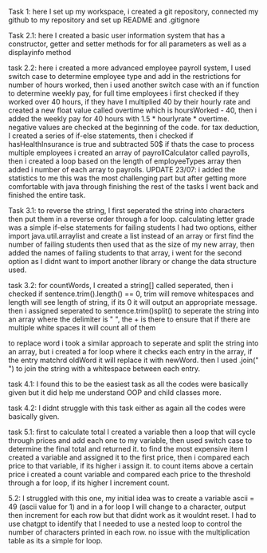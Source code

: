 Task 1: 
here I set up my workspace, i created a git repository, connected my github to my repository and set up README and .gitignore

Task 2.1:
here I created a basic user information system that has a constructor, getter and setter methods for for all parameters as well as a displayinfo method

task 2.2:
here i created a more advanced employee payroll system, I used switch case to determine employee type and add in the restrictions for number of hours worked, then i used another switch case with an if function to determine weekly pay, for full time employees i first checked if they worked over 40 hours, if they have I multiplied 40 by their hourly rate and created a new float value called overtime which is hoursWorked - 40, then i added the weekly pay for 40 hours with 1.5 * hourlyrate * overtime.
negative values are checked at the beginning of the code.
for tax deduction, I created a series of if-else statements, then i checked if hasHealthInsurance is true and subtracted 50$ if thats the case
to process multiple employees i created an array of payrollCalculator called payrolls, then i created a loop based on the length of employeeTypes array then added i number of each array to payrolls. UPDATE 23/07: i added the statistics to me this was the most challenging part but after getting more comfortable with java through finishing the rest of the tasks I went back and finished the entire task.

Task 3.1:
to reverse the string, I first seperated the string into characters then put them in a reverse order through a for loop.
calculating letter grade was a simple if-else statements
for failing students I had two options, either import java.util.arraylist and create a list instead of an array or first find the number of failing students then used that as the size of my new array, then added the names of failing students to that array, i went for the second option as I didnt want to import another library or change the data structure used. 

task 3.2:
for countWords, I created a string[] called seperated, then i checked if sentence.trim().length() == 0, trim will remove whitespaces and length will see length of string, if its 0 it will output an appropriate message. then i assigned seperated to sentence.trim()split() to seperate the string into an array where the delimiter is " ", the + is there to ensure that if there are multiple white spaces it will count all of them

to replace word i took a similar approach to seperate and split the string into an array, but i created a for loop where it checks each entry in the array, if the entry matchrd oldWord it will replace it with newWord. then I used .join(" ") to join the string with a whitespace between each entry.

task 4.1:
I found this to be the easiest task as all the codes were basically given but it did help me understand OOP and child classes more.

task 4.2: 
I didnt struggle with this task either as again all the codes were basically given.

task 5.1:
first to calculate total I created a variable then a loop that will cycle through prices and add each one to my variable, then used switch case to determine the final total and returned it. 
to find the most expensive item I created a variable and assigned it to the first price, then i compared each price to that variable, if its higher i assign it. 
to count items above a certain price i created a count variable and compared each price to the threshold through a for loop, if its higher I increment count.

5.2:
I struggled with this one, my initial idea was to create a variable ascii = 49 (ascii value for 1) and in a for loop I will change to a character, output then increment for each row but that didnt work as it wouldnt reset. I had to use chatgpt to identify that I needed to use a nested loop to control the number of characters printed in each row. 
no issue with the multiplication table as its a simple for loop.

